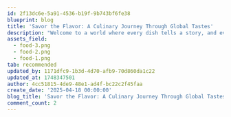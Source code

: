 ```yaml
---
id: 2f13dc6e-5a91-4536-b19f-9b743bf6fe38
blueprint: blog
title: 'Savor the Flavor: A Culinary Journey Through Global Tastes'
description: "Welcome to a world where every dish tells a story, and every bite is an adventure. At Savor the Flavor, we explore global cuisines, bringing you recipes, tips, and the rich cultural history behind your favorite foods. From gourmet delights to comforting home-cooked meals, we’re here to inspire your next culinary creation. Discover new ingredients, cooking techniques, and the secrets to crafting meals that leave a lasting impression. Whether you're a seasoned chef or a kitchen newbie, this blog is your guide to mastering the art of flavor"
assets_field:
  - food-3.png
  - food-2.png
  - food-1.png
tab: recommended
updated_by: 1171dfc9-1b3d-4d70-afb9-70d860da1c22
updated_at: 1748347501
author: 4cc51815-4de9-48e1-ad4f-bc22c2f45faa
create_date: '2025-04-18 00:00:00'
blog_title: 'Savor the Flavor: A Culinary Journey Through Global Tastes'
comment_count: 2
---
```

